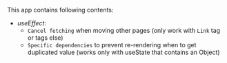 This app contains following contents:

- _useEffect_:
  - `Cancel fetching` when moving other pages (only work with `Link` tag or tags else)
  - `Specific dependencies` to prevent re-rendering when to get duplicated value (works only with useState that contains an Object)
